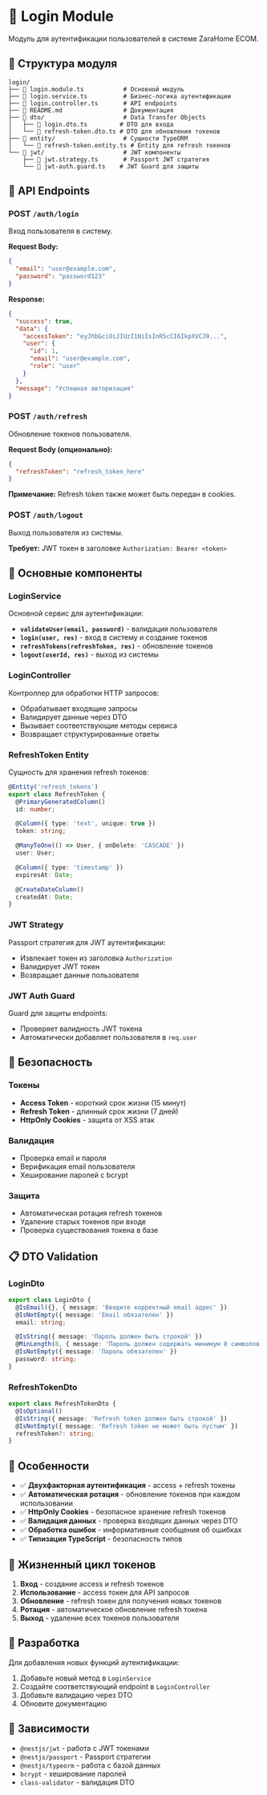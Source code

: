 # 🔑 Login Module

Модуль для аутентификации пользователей в системе ZaraHome ECOM.

## 📁 Структура модуля

```
login/
├── 📄 login.module.ts           # Основной модуль
├── 📄 login.service.ts          # Бизнес-логика аутентификации
├── 📄 login.controller.ts       # API endpoints
├── 📄 README.md                 # Документация
├── 📁 dto/                      # Data Transfer Objects
│   ├── 📄 login.dto.ts         # DTO для входа
│   └── 📄 refresh-token.dto.ts # DTO для обновления токенов
├── 📁 entity/                   # Сущности TypeORM
│   └── 📄 refresh-token.entity.ts # Entity для refresh токенов
└── 📁 jwt/                      # JWT компоненты
    ├── 📄 jwt.strategy.ts       # Passport JWT стратегия
    └── 📄 jwt-auth.guard.ts    # JWT Guard для защиты
```

## 🚀 API Endpoints

### POST `/auth/login`
Вход пользователя в систему.

**Request Body:**
```json
{
  "email": "user@example.com",
  "password": "password123"
}
```

**Response:**
```json
{
  "success": true,
  "data": {
    "accessToken": "eyJhbGciOiJIUzI1NiIsInR5cCI6IkpXVCJ9...",
    "user": {
      "id": 1,
      "email": "user@example.com",
      "role": "user"
    }
  },
  "message": "Успешная авторизация"
}
```

### POST `/auth/refresh`
Обновление токенов пользователя.

**Request Body (опционально):**
```json
{
  "refreshToken": "refresh_token_here"
}
```

**Примечание:** Refresh token также может быть передан в cookies.

### POST `/auth/logout`
Выход пользователя из системы.

**Требует:** JWT токен в заголовке `Authorization: Bearer <token>`

## 🔧 Основные компоненты

### LoginService
Основной сервис для аутентификации:

- **`validateUser(email, password)`** - валидация пользователя
- **`login(user, res)`** - вход в систему и создание токенов
- **`refreshTokens(refreshToken, res)`** - обновление токенов
- **`logout(userId, res)`** - выход из системы

### LoginController
Контроллер для обработки HTTP запросов:

- Обрабатывает входящие запросы
- Валидирует данные через DTO
- Вызывает соответствующие методы сервиса
- Возвращает структурированные ответы

### RefreshToken Entity
Сущность для хранения refresh токенов:

```typescript
@Entity('refresh_tokens')
export class RefreshToken {
  @PrimaryGeneratedColumn()
  id: number;

  @Column({ type: 'text', unique: true })
  token: string;

  @ManyToOne(() => User, { onDelete: 'CASCADE' })
  user: User;

  @Column({ type: 'timestamp' })
  expiresAt: Date;

  @CreateDateColumn()
  createdAt: Date;
}
```

### JWT Strategy
Passport стратегия для JWT аутентификации:

- Извлекает токен из заголовка `Authorization`
- Валидирует JWT токен
- Возвращает данные пользователя

### JWT Auth Guard
Guard для защиты endpoints:

- Проверяет валидность JWT токена
- Автоматически добавляет пользователя в `req.user`

## 🔐 Безопасность

### Токены
- **Access Token** - короткий срок жизни (15 минут)
- **Refresh Token** - длинный срок жизни (7 дней)
- **HttpOnly Cookies** - защита от XSS атак

### Валидация
- Проверка email и пароля
- Верификация email пользователя
- Хеширование паролей с bcrypt

### Защита
- Автоматическая ротация refresh токенов
- Удаление старых токенов при входе
- Проверка существования токена в базе

## 📋 DTO Validation

### LoginDto
```typescript
export class LoginDto {
  @IsEmail({}, { message: 'Введите корректный email адрес' })
  @IsNotEmpty({ message: 'Email обязателен' })
  email: string;

  @IsString({ message: 'Пароль должен быть строкой' })
  @MinLength(8, { message: 'Пароль должен содержать минимум 8 символов' })
  @IsNotEmpty({ message: 'Пароль обязателен' })
  password: string;
}
```

### RefreshTokenDto
```typescript
export class RefreshTokenDto {
  @IsOptional()
  @IsString({ message: 'Refresh token должен быть строкой' })
  @IsNotEmpty({ message: 'Refresh token не может быть пустым' })
  refreshToken?: string;
}
```

## 🎯 Особенности

- ✅ **Двухфакторная аутентификация** - access + refresh токены
- ✅ **Автоматическая ротация** - обновление токенов при каждом использовании
- ✅ **HttpOnly Cookies** - безопасное хранение refresh токенов
- ✅ **Валидация данных** - проверка входящих данных через DTO
- ✅ **Обработка ошибок** - информативные сообщения об ошибках
- ✅ **Типизация TypeScript** - безопасность типов

## 🔄 Жизненный цикл токенов

1. **Вход** - создание access и refresh токенов
2. **Использование** - access токен для API запросов
3. **Обновление** - refresh токен для получения новых токенов
4. **Ротация** - автоматическое обновление refresh токена
5. **Выход** - удаление всех токенов пользователя

## 🚧 Разработка

Для добавления новых функций аутентификации:

1. Добавьте новый метод в `LoginService`
2. Создайте соответствующий endpoint в `LoginController`
3. Добавьте валидацию через DTO
4. Обновите документацию

## 📖 Зависимости

- `@nestjs/jwt` - работа с JWT токенами
- `@nestjs/passport` - Passport стратегии
- `@nestjs/typeorm` - работа с базой данных
- `bcrypt` - хеширование паролей
- `class-validator` - валидация DTO
